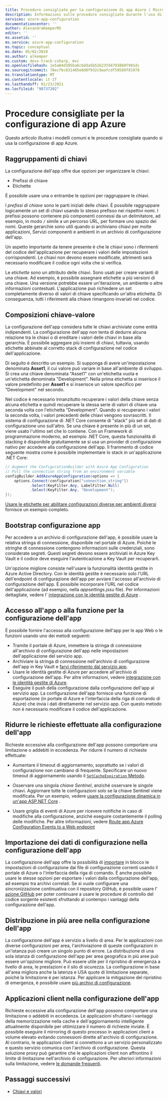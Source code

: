 ```yaml
---
title: Procedure consigliate per la configurazione di app Azure | Microsoft Docs
description: Informazioni sulle procedure consigliate durante l'uso di app Azure configurazione. Gli argomenti trattati includono raggruppamenti chiave, composizioni chiave-valore, bootstrap configurazione app e altro ancora.
services: azure-app-configuration
documentationcenter: ''
author: AlexandraKemperMS
editor: ''
ms.assetid: ''
ms.service: azure-app-configuration
ms.topic: conceptual
ms.date: 05/02/2019
ms.author: alkemper
ms.custom: devx-track-csharp, mvc
ms.openlocfilehash: 1e5a04d385ba6c6dda5b52b23fd4793860f991dc
ms.sourcegitcommit: 78ecfbc831405e8d0f932c9aafcdf59589f81978
ms.translationtype: MT
ms.contentlocale: it-IT
ms.lasthandoff: 01/23/2021
ms.locfileid: "98737202"
---
```

# <a name="azure-app-configuration-best-practices"></a>Procedure consigliate per la configurazione di app Azure

Questo articolo illustra i modelli comuni e le procedure consigliate quando si usa la configurazione di app Azure.

## <a name="key-groupings"></a>Raggruppamenti di chiavi

La configurazione dell'app offre due opzioni per organizzare le chiavi:

* Prefissi di chiave
* Etichette

È possibile usare una o entrambe le opzioni per raggruppare le chiavi.

I *prefissi di chiave* sono le parti iniziali delle chiavi. È possibile raggruppare logicamente un set di chiavi usando lo stesso prefisso nei rispettivi nomi. I prefissi possono contenere più componenti connessi da un delimitatore, ad esempio, in modo `/` simile a un percorso URL, per formare uno spazio dei nomi. Queste gerarchie sono utili quando si archiviano chiavi per molte applicazioni, Servizi componenti e ambienti in un archivio di configurazione dell'app.

Un aspetto importante da tenere presente è che le chiavi sono i riferimenti del codice dell'applicazione per recuperare i valori delle impostazioni corrispondenti. Le chiavi non devono essere modificate, altrimenti sarà necessario modificare il codice ogni volta che si verifica.

Le *etichette* sono un attributo delle chiavi. Sono usati per creare varianti di una chiave. Ad esempio, è possibile assegnare etichette a più versioni di una chiave. Una versione potrebbe essere un'iterazione, un ambiente o altre informazioni contestuali. L'applicazione può richiedere un set completamente diverso di valori di chiave specificando un'altra etichetta. Di conseguenza, tutti i riferimenti alla chiave rimangono invariati nel codice.

## <a name="key-value-compositions"></a>Composizioni chiave-valore

La configurazione dell'app considera tutte le chiavi archiviate come entità indipendenti. La configurazione dell'app non tenta di dedurre alcuna relazione tra le chiavi o di ereditare i valori delle chiavi in base alla gerarchia. È possibile aggregare più insiemi di chiavi, tuttavia, usando etichette abbinate al corretto stack di configurazione nel codice dell'applicazione.

Di seguito è descritto un esempio. Si supponga di avere un'impostazione denominata **Asset1**, il cui valore può variare in base all'ambiente di sviluppo. Si crea una chiave denominata "Asset1" con un'etichetta vuota e un'etichetta denominata "Development". Nella prima etichetta si inserisce il valore predefinito per **Asset1** e si inserisce un valore specifico per "Development" nel secondo.

Nel codice è necessario innanzitutto recuperare i valori della chiave senza alcuna etichetta e quindi recuperare la stessa serie di valori di chiave una seconda volta con l'etichetta "Development". Quando si recuperano i valori la seconda volta, i valori precedenti delle chiavi vengono sovrascritti. Il sistema di configurazione di .NET Core consente di "stack" più set di dati di configurazione uno sull'altro. Se una chiave è presente in più di un set, viene usato l'ultimo set che lo contiene. Con un Framework di programmazione moderno, ad esempio .NET Core, questa funzionalità di stacking è disponibile gratuitamente se si usa un provider di configurazione nativo per accedere alla configurazione dell'app. Il frammento di codice seguente mostra come è possibile implementare lo stack in un'applicazione .NET Core:

```csharp
// Augment the ConfigurationBuilder with Azure App Configuration
// Pull the connection string from an environment variable
configBuilder.AddAzureAppConfiguration(options => {
    options.Connect(configuration["connection_string"])
           .Select(KeyFilter.Any, LabelFilter.Null)
           .Select(KeyFilter.Any, "Development");
});
```

[Usare le etichette per abilitare configurazioni diverse per ambienti diversi](./howto-labels-aspnet-core.md) fornisce un esempio completo.

## <a name="app-configuration-bootstrap"></a>Bootstrap configurazione app

Per accedere a un archivio di configurazione dell'app, è possibile usare la relativa stringa di connessione, disponibile nel portale di Azure. Poiché le stringhe di connessione contengono informazioni sulle credenziali, sono considerate segreti. Questi segreti devono essere archiviati in Azure Key Vault e il codice deve eseguire l'autenticazione a Key Vault per recuperarli.

Un'opzione migliore consiste nell'usare la funzionalità identità gestite in Azure Active Directory. Con le identità gestite è necessario solo l'URL dell'endpoint di configurazione dell'app per avviare l'accesso all'archivio di configurazione dell'app. È possibile incorporare l'URL nel codice dell'applicazione (ad esempio, nella *appsettings.jssu* file). Per informazioni dettagliate, vedere l' [integrazione con le identità gestite di Azure](howto-integrate-azure-managed-service-identity.md) .

## <a name="app-or-function-access-to-app-configuration"></a>Accesso all'app o alla funzione per la configurazione dell'app

È possibile fornire l'accesso alla configurazione dell'app per le app Web o le funzioni usando uno dei metodi seguenti:

* Tramite il portale di Azure, immettere la stringa di connessione all'archivio di configurazione dell'app nelle impostazioni dell'applicazione del servizio app.
* Archiviare la stringa di connessione nell'archivio di configurazione dell'app in Key Vault e [farvi riferimento dal servizio app](../app-service/app-service-key-vault-references.md).
* Usare le identità gestite di Azure per accedere all'archivio di configurazione dell'app. Per altre informazioni, vedere [integrazione con le identità gestite di Azure](howto-integrate-azure-managed-service-identity.md).
* Eseguire il push della configurazione dalla configurazione dell'app al servizio app. La configurazione dell'app fornisce una funzione di esportazione (in portale di Azure e l'interfaccia della riga di comando di Azure) che invia i dati direttamente nel servizio app. Con questo metodo non è necessario modificare il codice dell'applicazione.

## <a name="reduce-requests-made-to-app-configuration"></a>Ridurre le richieste effettuate alla configurazione dell'app

Richieste eccessive alla configurazione dell'app possono comportare una limitazione o addebiti in eccedenza. Per ridurre il numero di richieste effettuate:

* Aumentare il timeout di aggiornamento, soprattutto se i valori di configurazione non cambiano di frequente. Specificare un nuovo timeout di aggiornamento usando il [ `SetCacheExpiration` Metodo](/dotnet/api/microsoft.extensions.configuration.azureappconfiguration.azureappconfigurationrefreshoptions.setcacheexpiration).

* Osservare una singola *chiave Sentinel*, anziché osservare le singole chiavi. Aggiornare tutte le configurazioni solo se la chiave Sentinel viene modificata. Per un esempio, vedere [usare la configurazione dinamica in un'app ASP.NET Core](enable-dynamic-configuration-aspnet-core.md) .

* Usare griglia di eventi di Azure per ricevere notifiche in caso di modifiche alla configurazione, anziché eseguire costantemente il polling delle modifiche. Per altre informazioni, vedere [Route app Azure Configuration Events to a Web endpoint](./howto-app-configuration-event.md)

## <a name="importing-configuration-data-into-app-configuration"></a>Importazione dei dati di configurazione nella configurazione dell'app

La configurazione dell'app offre la possibilità di [importare](./howto-import-export-data.md) in blocco le impostazioni di configurazione dai file di configurazione correnti usando il portale di Azure o l'interfaccia della riga di comando. È anche possibile usare le stesse opzioni per esportare i valori dalla configurazione dell'app, ad esempio tra archivi correlati. Se si vuole configurare una sincronizzazione continuativa con il repository GitHub, è possibile usare l' [azione GitHub](./concept-github-action.md) per poter continuare a usare le procedure di controllo del codice sorgente esistenti sfruttando al contempo i vantaggi della configurazione dell'app.

## <a name="multi-region-deployment-in-app-configuration"></a>Distribuzione in più aree nella configurazione dell'app

La configurazione dell'app è servizio a livello di area. Per le applicazioni con diverse configurazioni per area, l'archiviazione di queste configurazioni in un'istanza può creare un singolo punto di errore. La distribuzione di una sola istanza di configurazione dell'app per area geografica in più aree può essere un'opzione migliore. Può essere utile per il ripristino di emergenza a livello di area, le prestazioni e il silo di sicurezza. La configurazione in base all'area migliora anche la latenza e USA quote di limitazione separate, poiché la limitazione è per istanza. Per applicare la mitigazione del ripristino di emergenza, è possibile usare [più archivi di configurazione](./concept-disaster-recovery.md). 

## <a name="client-applications-in-app-configuration"></a>Applicazioni client nella configurazione dell'app 

Richieste eccessive alla configurazione dell'app possono comportare una limitazione o addebiti in eccedenza. Le applicazioni sfruttano i vantaggi della memorizzazione nella cache e dell'aggiornamento intelligente attualmente disponibile per ottimizzare il numero di richieste inviate. È possibile eseguire il mirroring di questo processo in applicazioni client a volume elevato evitando connessioni dirette all'archivio di configurazione. Al contrario, le applicazioni client si connettono a un servizio personalizzato e questo servizio comunica con l'archivio di configurazione. Questa soluzione proxy può garantire che le applicazioni client non affrontino il limite di limitazione nell'archivio di configurazione. Per ulteriori informazioni sulla limitazione, vedere [le domande frequenti](./faq.md#are-there-any-limits-on-the-number-of-requests-made-to-app-configuration).  

## <a name="next-steps"></a>Passaggi successivi

* [Chiavi e valori](./concept-key-value.md)